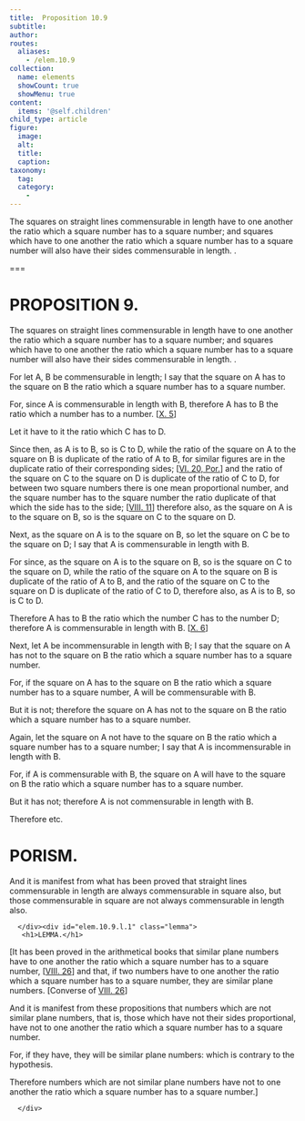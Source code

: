 ```yaml
---
title:  Proposition 10.9
subtitle: 
author:
routes:
  aliases:
    - /elem.10.9
collection:
  name: elements
  showCount: true
  showMenu: true
content:
  items: '@self.children'
child_type: article
figure:
  image:
  alt:
  title:
  caption:
taxonomy:
  tag:
  category:
    - 
---
```


<p><hi rend="ital">The squares on straight lines commensurable in length have to one another the ratio which a square number has to a square number; and squares which have to one another the ratio which a square number has to a square number will also have their sides commensurable in length</hi>. <title>But the squares on straight lines incommensurable in length have not to one another the ratio which a square number has to a square number; and squares which have not to one another the ratio which a square number has to a square number will not have their sides commensurable in length either</title>. <pb n="29"/></p>

===

<h1>PROPOSITION 9.</h1>
<p><span class="ital">The squares on straight lines commensurable in length have to one another the ratio which a square number has to a square number; and squares which have to one another the ratio which a square number has to a square number will also have their sides commensurable in length</span>. <title>But the squares on straight lines incommensurable in length have not to one another the ratio which a square number has to a square number; and squares which have not to one another the ratio which a square number has to a square number will not have their sides commensurable in length either</title>. <pb n="29"/></p>

<p>For let <span class="ital">A</span>, <span class="ital">B</span> be commensurable in length; I say that the square on <span class="ital">A</span> has to the square on <span class="ital">B</span> the ratio which a square number has to a square number. 
      </p>

<p>For, since <span class="ital">A</span> is commensurable in length with <span class="ital">B</span>, therefore <span class="ital">A</span> has to <span class="ital">B</span> the ratio which a number has to a number. [<a href="/elem.10.5">X. 5</a>] </p>

<p>Let it have to it the ratio which <span class="ital">C</span> has to <span class="ital">D</span>. </p>

<p>Since then, as <span class="ital">A</span> is to <span class="ital">B</span>, so is <span class="ital">C</span> to <span class="ital">D</span>, while the ratio of the square on <span class="ital">A</span> to the square on <span class="ital">B</span> is duplicate of the ratio of <span class="ital">A</span> to <span class="ital">B</span>, for similar figures are in the duplicate ratio of their corresponding sides; [<a href="/elem.6.20.p.1">VI. 20, Por.</a>] and the ratio of the square on <span class="ital">C</span> to the square on <span class="ital">D</span> is duplicate of the ratio of <span class="ital">C</span> to <span class="ital">D</span>, for between two square numbers there is one mean proportional number, and the square number has to the square number the ratio duplicate of that which the side has to the side; [<a href="/elem.8.11">VIII. 11</a>] therefore also, as the square on <span class="ital">A</span> is to the square on <span class="ital">B</span>, so is the square on <span class="ital">C</span> to the square on <span class="ital">D</span>. </p>

<p>Next, as the square on <span class="ital">A</span> is to the square on <span class="ital">B</span>, so let the square on <span class="ital">C</span> be to the square on <span class="ital">D</span>; I say that <span class="ital">A</span> is commensurable in length with <span class="ital">B</span>. </p>

<p>For since, as the square on <span class="ital">A</span> is to the square on <span class="ital">B</span>, so is the square on <span class="ital">C</span> to the square on <span class="ital">D</span>, while the ratio of the square on <span class="ital">A</span> to the square on <span class="ital">B</span> is duplicate of the ratio of <span class="ital">A</span> to <span class="ital">B</span>, and the ratio of the square on <span class="ital">C</span> to the square on <span class="ital">D</span> is duplicate of the ratio of <span class="ital">C</span> to <span class="ital">D</span>, therefore also, as <span class="ital">A</span> is to <span class="ital">B</span>, so is <span class="ital">C</span> to <span class="ital">D</span>. </p>

<p>Therefore <span class="ital">A</span> has to <span class="ital">B</span> the ratio which the number <span class="ital">C</span> has to the number <span class="ital">D</span>; therefore <span class="ital">A</span> is commensurable in length with <span class="ital">B</span>. [<a href="/elem.10.6">X. 6</a>] </p>

<p>Next, let <span class="ital">A</span> be incommensurable in length with <span class="ital">B</span>; I say that the square on <span class="ital">A</span> has not to the square on <span class="ital">B</span> the ratio which a square number has to a square number. </p>

<p>For, if the square on <span class="ital">A</span> has to the square on <span class="ital">B</span> the ratio <pb n="30"/>which a square number has to a square number, <span class="ital">A</span> will be commensurable with <span class="ital">B</span>. </p>

<p>But it is not; therefore the square on <span class="ital">A</span> has not to the square on <span class="ital">B</span> the ratio which a square number has to a square number. </p>

<p>Again, let the square on <span class="ital">A</span> not have to the square on <span class="ital">B</span> the ratio which a square number has to a square number; I say that <span class="ital">A</span> is incommensurable in length with <span class="ital">B</span>. </p>

<p>For, if <span class="ital">A</span> is commensurable with <span class="ital">B</span>, the square on <span class="ital">A</span> will have to the square on <span class="ital">B</span> the ratio which a square number has to a square number. </p>

<p>But it has not; therefore <span class="ital">A</span> is not commensurable in length with <span class="ital">B</span>. </p>

<p>Therefore etc. </p>
<div id="elem.10.9.p.1" class="porism">
       <h1>PORISM.</h1>
       
<p>And it is manifest from what has been proved that straight lines commensurable in length are always commensurable in square also, but those commensurable in square are not always commensurable in length also.</p>

      </div><div id="elem.10.9.l.1" class="lemma">
       <h1>LEMMA.</h1>
       
<p>[It has been proved in the arithmetical books that similar plane numbers have to one another the ratio which a square number has to a square number, [<a href="/elem.8.26">VIII. 26</a>] and that, if two numbers have to one another the ratio which a square number has to a square number, they are similar plane numbers. [Converse of <a href="/elem.8.26">VIII. 26</a>] </p>

       
<p>And it is manifest from these propositions that numbers which are not similar plane numbers, that is, those which have not their sides proportional, have not to one another the ratio which a square number has to a square number. </p>

       
<p>For, if they have, they will be similar plane numbers: which is contrary to the hypothesis. </p>

       
<p>Therefore numbers which are not similar plane numbers have not to one another the ratio which a square number has to a square number.]</p>

      </div>
